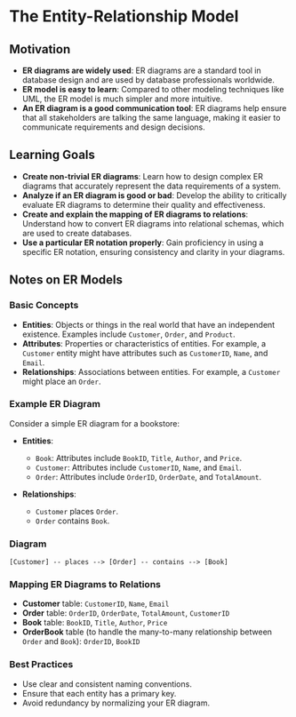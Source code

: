 # The Entity-Relationship Model

## Motivation

- **ER diagrams are widely used**: ER diagrams are a standard tool in database design and are used by database professionals worldwide.
- **ER model is easy to learn**: Compared to other modeling techniques like UML, the ER model is much simpler and more intuitive.
- **An ER diagram is a good communication tool**: ER diagrams help ensure that all stakeholders are talking the same language, making it easier to communicate requirements and design decisions.

## Learning Goals

- **Create non-trivial ER diagrams**: Learn how to design complex ER diagrams that accurately represent the data requirements of a system.
- **Analyze if an ER diagram is good or bad**: Develop the ability to critically evaluate ER diagrams to determine their quality and effectiveness.
- **Create and explain the mapping of ER diagrams to relations**: Understand how to convert ER diagrams into relational schemas, which are used to create databases.
- **Use a particular ER notation properly**: Gain proficiency in using a specific ER notation, ensuring consistency and clarity in your diagrams.

## Notes on ER Models

### Basic Concepts

- **Entities**: Objects or things in the real world that have an independent existence. Examples include `Customer`, `Order`, and `Product`.
- **Attributes**: Properties or characteristics of entities. For example, a `Customer` entity might have attributes such as `CustomerID`, `Name`, and `Email`.
- **Relationships**: Associations between entities. For example, a `Customer` might place an `Order`.

### Example ER Diagram

Consider a simple ER diagram for a bookstore:

- **Entities**:
  - `Book`: Attributes include `BookID`, `Title`, `Author`, and `Price`.
  - `Customer`: Attributes include `CustomerID`, `Name`, and `Email`.
  - `Order`: Attributes include `OrderID`, `OrderDate`, and `TotalAmount`.

- **Relationships**:
  - `Customer` places `Order`.
  - `Order` contains `Book`.

### Diagram

```
[Customer] -- places --> [Order] -- contains --> [Book]
```

### Mapping ER Diagrams to Relations

- **Customer** table: `CustomerID`, `Name`, `Email`
- **Order** table: `OrderID`, `OrderDate`, `TotalAmount`, `CustomerID`
- **Book** table: `BookID`, `Title`, `Author`, `Price`
- **OrderBook** table (to handle the many-to-many relationship between `Order` and `Book`): `OrderID`, `BookID`

### Best Practices

- Use clear and consistent naming conventions.
- Ensure that each entity has a primary key.
- Avoid redundancy by normalizing your ER diagram.
